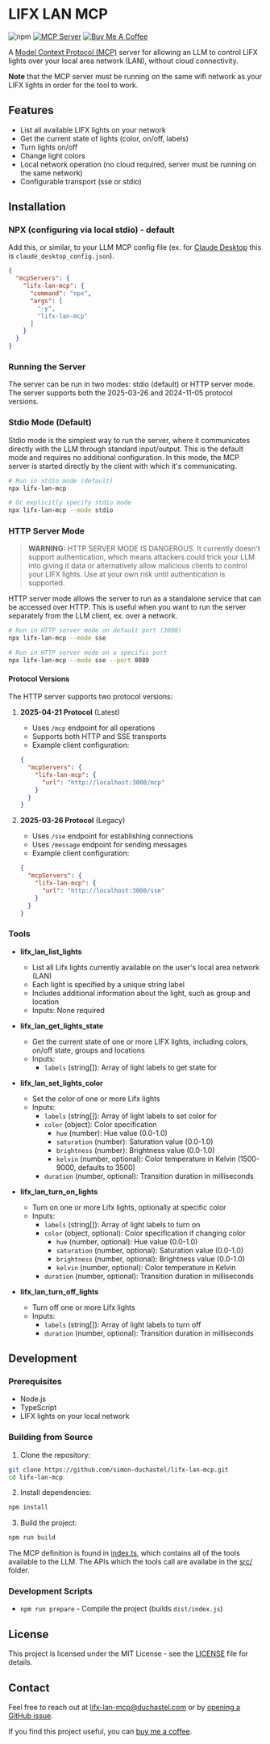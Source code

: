 # LIFX LAN MCP

![npm](https://img.shields.io/npm/v/lifx-lan-mcp)&nbsp;[![MCP Server](https://badge.mcpx.dev/?type=server)](https://modelcontextprotocol.io/introduction)&nbsp;[![Buy Me A Coffee](https://img.shields.io/badge/Buy%20Me%20a%20Coffee-ffdd00?&logo=buy-me-a-coffee&logoColor=black)](https://buymeacoffee.com/simonduchastel)

A [Model Context Protocol (MCP)](https://modelcontextprotocol.io/introduction) server for allowing an LLM to control LIFX lights over your local area network (LAN), without cloud connectivity.

**Note** that the MCP server must be running on the same wifi network as your LIFX lights in order for the tool to work.

## Features

- List all available LIFX lights on your network
- Get the current state of lights (color, on/off, labels)
- Turn lights on/off
- Change light colors
- Local network operation (no cloud required, server must be running on the same network)
- Configurable transport (sse or stdio)

## Installation

### NPX (configuring via local stdio) - default

Add this, or similar, to your LLM MCP config file (ex. for [Claude Desktop](https://claude.ai/download) this is `claude_desktop_config.json`).

```json
{
  "mcpServers": {
    "lifx-lan-mcp": {
      "command": "npx",
      "args": [
        "-y",
        "lifx-lan-mcp"
      ]
    }
  }
}
```

### Running the Server

The server can be run in two modes: stdio (default) or HTTP server mode. The server supports both the 2025-03-26 and 2024-11-05 protocol versions.

### Stdio Mode (Default)

Stdio mode is the simplest way to run the server, where it communicates directly with the LLM through standard input/output. This is the default mode and requires no additional configuration. In this mode, the MCP server
is started directly by the client with which it's communicating.

```bash
# Run in stdio mode (default)
npx lifx-lan-mcp

# Or explicitly specify stdio mode
npx lifx-lan-mcp --mode stdio
```

### HTTP Server Mode

> **WARNING:** HTTP SERVER MODE IS DANGEROUS. It currently doesn't support authentication, which means attackers could trick your LLM into giving it data or alternatively allow malicious clients to control your LIFX lights. Use at your own risk until authentication is supported.

HTTP server mode allows the server to run as a standalone service that can be accessed over HTTP. This is useful when you want to run the server separately from the LLM client, ex. over a network.


```bash
# Run in HTTP server mode on default port (3000)
npx lifx-lan-mcp --mode sse

# Run in HTTP server mode on a specific port
npx lifx-lan-mcp --mode sse --port 8080
```

#### Protocol Versions

The HTTP server supports two protocol versions:

1. **2025-04-21 Protocol** (Latest)
   - Uses `/mcp` endpoint for all operations
   - Supports both HTTP and SSE transports
   - Example client configuration:
   ```json
   {
     "mcpServers": {
       "lifx-lan-mcp": {
         "url": "http://localhost:3000/mcp"
       }
     }
   }
   ```

2. **2025-03-26 Protocol** (Legacy)
   - Uses `/sse` endpoint for establishing connections
   - Uses `/message` endpoint for sending messages
   - Example client configuration:
   ```json
   {
     "mcpServers": {
       "lifx-lan-mcp": {
         "url": "http://localhost:3000/sse"
       }
     }
   }
   ```

### Tools

- **lifx_lan_list_lights**
  - List all Lifx lights currently available on the user's local area network (LAN)
  - Each light is specified by a unique string label
  - Includes additional information about the light, such as group and location
  - Inputs: None required

- **lifx_lan_get_lights_state**
  - Get the current state of one or more LIFX lights, including colors, on/off state, groups and locations
  - Inputs:
    - `labels` (string[]): Array of light labels to get state for

- **lifx_lan_set_lights_color**
  - Set the color of one or more Lifx lights
  - Inputs:
    - `labels` (string[]): Array of light labels to set color for
    - `color` (object): Color specification
      - `hue` (number): Hue value (0.0-1.0)
      - `saturation` (number): Saturation value (0.0-1.0)
      - `brightness` (number): Brightness value (0.0-1.0) 
      - `kelvin` (number, optional): Color temperature in Kelvin (1500-9000, defaults to 3500)
    - `duration` (number, optional): Transition duration in milliseconds

- **lifx_lan_turn_on_lights**
  - Turn on one or more Lifx lights, optionally at specific color
  - Inputs:
    - `labels` (string[]): Array of light labels to turn on
    - `color` (object, optional): Color specification if changing color
      - `hue` (number, optional): Hue value (0.0-1.0)
      - `saturation` (number, optional): Saturation value (0.0-1.0)
      - `brightness` (number, optional): Brightness value (0.0-1.0)
      - `kelvin` (number, optional): Color temperature in Kelvin
    - `duration` (number, optional): Transition duration in milliseconds

- **lifx_lan_turn_off_lights**
  - Turn off one or more Lifx lights
  - Inputs:
    - `labels` (string[]): Array of light labels to turn off
    - `duration` (number, optional): Transition duration in milliseconds


## Development

### Prerequisites
- Node.js
- TypeScript
- LIFX lights on your local network

### Building from Source

1. Clone the repository:
```bash
git clone https://github.com/simon-duchastel/lifx-lan-mcp.git
cd lifx-lan-mcp
```

2. Install dependencies:
```bash
npm install
```

3. Build the project:
```bash
npm run build
```

The MCP definition is found in [index.ts](index.ts), which contains all of the tools available to the LLM. The APIs which the tools call are availabe in the [src/](src/) folder.

### Development Scripts
- `npm run prepare` - Compile the project (builds `dist/index.js`)

## License

This project is licensed under the MIT License - see the [LICENSE](LICENSE) file for details.

## Contact

Feel free to reach out at [lifx-lan-mcp@duchastel.com](mailto:lifx-lan-mcp@duchastel.com) or by [opening a GitHub issue](https://github.com/simon-duchastel/lifx-lan-mcp/issues).

If you find this project useful, you can [buy me a coffee](https://buymeacoffee.com/simonduchastel).
